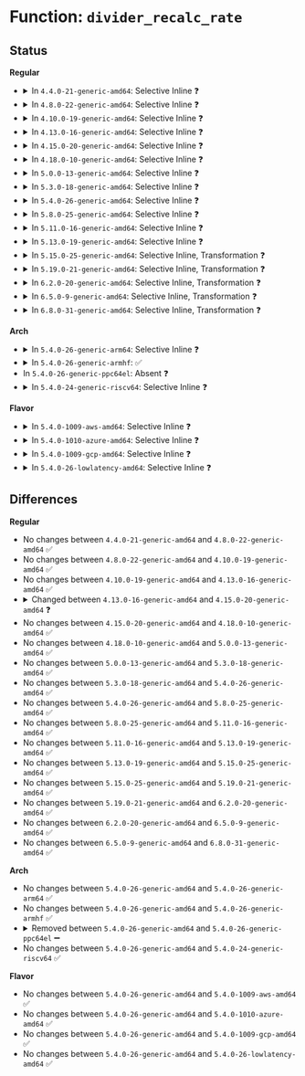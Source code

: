 # Function: <code>divider_recalc_rate</code>

## Status
<b>Regular</b>
<ul>
<li>
<details>
<summary>In <code>4.4.0-21-generic-amd64</code>: Selective Inline ❓</summary>

```c
long unsigned int divider_recalc_rate(struct clk_hw * hw, long unsigned int parent_rate, unsigned int val, const struct clk_div_table * table, long unsigned int flags)
```

```json
{
  "name": "divider_recalc_rate",
  "collision_type": "Unique Global",
  "inline_type": "Selective",
  "funcs": [
    {
      "addr": 18446744071586092592,
      "name": "divider_recalc_rate",
      "external": true,
      "loc": "drivers/clk/clk-divider.c:119",
      "file": "drivers/clk/clk-divider.c",
      "inline": "not declared, inlined",
      "caller_inline": [],
      "caller_func": [
        "drivers/clk/clk-divider.c:clk_divider_recalc_rate"
      ]
    }
  ],
  "symbols": [
    {
      "addr": 18446744071586092592,
      "name": "divider_recalc_rate",
      "section": ".text",
      "bind": "STB_GLOBAL",
      "size": 123
    }
  ]
}
```
</details>
</li>
<li>
<details>
<summary>In <code>4.8.0-22-generic-amd64</code>: Selective Inline ❓</summary>

```c
long unsigned int divider_recalc_rate(struct clk_hw * hw, long unsigned int parent_rate, unsigned int val, const struct clk_div_table * table, long unsigned int flags)
```

```json
{
  "name": "divider_recalc_rate",
  "collision_type": "Unique Global",
  "inline_type": "Selective",
  "funcs": [
    {
      "addr": 18446744071586503520,
      "name": "divider_recalc_rate",
      "external": true,
      "loc": "drivers/clk/clk-divider.c:118",
      "file": "drivers/clk/clk-divider.c",
      "inline": "not declared, inlined",
      "caller_inline": [],
      "caller_func": [
        "drivers/clk/clk-divider.c:clk_divider_recalc_rate"
      ]
    }
  ],
  "symbols": [
    {
      "addr": 18446744071586503520,
      "name": "divider_recalc_rate",
      "section": ".text",
      "bind": "STB_GLOBAL",
      "size": 126
    }
  ]
}
```
</details>
</li>
<li>
<details>
<summary>In <code>4.10.0-19-generic-amd64</code>: Selective Inline ❓</summary>

```c
long unsigned int divider_recalc_rate(struct clk_hw * hw, long unsigned int parent_rate, unsigned int val, const struct clk_div_table * table, long unsigned int flags)
```

```json
{
  "name": "divider_recalc_rate",
  "collision_type": "Unique Global",
  "inline_type": "Selective",
  "funcs": [
    {
      "addr": 18446744071584310224,
      "name": "divider_recalc_rate",
      "external": true,
      "loc": "drivers/clk/clk-divider.c:118",
      "file": "drivers/clk/clk-divider.c",
      "inline": "not declared, inlined",
      "caller_inline": [],
      "caller_func": [
        "drivers/clk/clk-divider.c:clk_divider_recalc_rate"
      ]
    }
  ],
  "symbols": [
    {
      "addr": 18446744071584310224,
      "name": "divider_recalc_rate",
      "section": ".text",
      "bind": "STB_GLOBAL",
      "size": 126
    }
  ]
}
```
</details>
</li>
<li>
<details>
<summary>In <code>4.13.0-16-generic-amd64</code>: Selective Inline ❓</summary>

```c
long unsigned int divider_recalc_rate(struct clk_hw * hw, long unsigned int parent_rate, unsigned int val, const struct clk_div_table * table, long unsigned int flags)
```

```json
{
  "name": "divider_recalc_rate",
  "collision_type": "Unique Global",
  "inline_type": "Selective",
  "funcs": [
    {
      "addr": 18446744071584388864,
      "name": "divider_recalc_rate",
      "external": true,
      "loc": "drivers/clk/clk-divider.c:118",
      "file": "drivers/clk/clk-divider.c",
      "inline": "not declared, inlined",
      "caller_inline": [],
      "caller_func": [
        "drivers/clk/clk-divider.c:clk_divider_recalc_rate"
      ]
    }
  ],
  "symbols": [
    {
      "addr": 18446744071584388864,
      "name": "divider_recalc_rate",
      "section": ".text",
      "bind": "STB_GLOBAL",
      "size": 116
    }
  ]
}
```
</details>
</li>
<li>
<details>
<summary>In <code>4.15.0-20-generic-amd64</code>: Selective Inline ❓</summary>

```c
long unsigned int divider_recalc_rate(struct clk_hw * hw, long unsigned int parent_rate, unsigned int val, const struct clk_div_table * table, long unsigned int flags, long unsigned int width)
```

```json
{
  "name": "divider_recalc_rate",
  "collision_type": "Unique Global",
  "inline_type": "Selective",
  "funcs": [
    {
      "addr": 18446744071584795776,
      "name": "divider_recalc_rate",
      "external": true,
      "loc": "drivers/clk/clk-divider.c:118",
      "file": "drivers/clk/clk-divider.c",
      "inline": "not declared, inlined",
      "caller_inline": [],
      "caller_func": [
        "drivers/clk/clk-divider.c:clk_divider_recalc_rate"
      ]
    }
  ],
  "symbols": [
    {
      "addr": 18446744071584795776,
      "name": "divider_recalc_rate",
      "section": ".text",
      "bind": "STB_GLOBAL",
      "size": 115
    }
  ]
}
```
</details>
</li>
<li>
<details>
<summary>In <code>4.18.0-10-generic-amd64</code>: Selective Inline ❓</summary>

```c
long unsigned int divider_recalc_rate(struct clk_hw * hw, long unsigned int parent_rate, unsigned int val, const struct clk_div_table * table, long unsigned int flags, long unsigned int width)
```

```json
{
  "name": "divider_recalc_rate",
  "collision_type": "Unique Global",
  "inline_type": "Selective",
  "funcs": [
    {
      "addr": 18446744071585025536,
      "name": "divider_recalc_rate",
      "external": true,
      "loc": "drivers/clk/clk-divider.c:116",
      "file": "drivers/clk/clk-divider.c",
      "inline": "not declared, inlined",
      "caller_inline": [],
      "caller_func": [
        "drivers/clk/clk-divider.c:clk_divider_recalc_rate"
      ]
    }
  ],
  "symbols": [
    {
      "addr": 18446744071585025536,
      "name": "divider_recalc_rate",
      "section": ".text",
      "bind": "STB_GLOBAL",
      "size": 105
    }
  ]
}
```
</details>
</li>
<li>
<details>
<summary>In <code>5.0.0-13-generic-amd64</code>: Selective Inline ❓</summary>

```c
long unsigned int divider_recalc_rate(struct clk_hw * hw, long unsigned int parent_rate, unsigned int val, const struct clk_div_table * table, long unsigned int flags, long unsigned int width)
```

```json
{
  "name": "divider_recalc_rate",
  "collision_type": "Unique Global",
  "inline_type": "Selective",
  "funcs": [
    {
      "addr": 18446744071585133600,
      "name": "divider_recalc_rate",
      "external": true,
      "loc": "drivers/clk/clk-divider.c:113",
      "file": "drivers/clk/clk-divider.c",
      "inline": "not declared, inlined",
      "caller_inline": [],
      "caller_func": [
        "drivers/clk/clk-divider.c:clk_divider_recalc_rate"
      ]
    }
  ],
  "symbols": [
    {
      "addr": 18446744071585133600,
      "name": "divider_recalc_rate",
      "section": ".text",
      "bind": "STB_GLOBAL",
      "size": 105
    }
  ]
}
```
</details>
</li>
<li>
<details>
<summary>In <code>5.3.0-18-generic-amd64</code>: Selective Inline ❓</summary>

```c
long unsigned int divider_recalc_rate(struct clk_hw * hw, long unsigned int parent_rate, unsigned int val, const struct clk_div_table * table, long unsigned int flags, long unsigned int width)
```

```json
{
  "name": "divider_recalc_rate",
  "collision_type": "Unique Global",
  "inline_type": "Selective",
  "funcs": [
    {
      "addr": 18446744071585340432,
      "name": "divider_recalc_rate",
      "external": true,
      "loc": "drivers/clk/clk-divider.c:129",
      "file": "drivers/clk/clk-divider.c",
      "inline": "not declared, inlined",
      "caller_inline": [],
      "caller_func": [
        "drivers/clk/clk-divider.c:clk_divider_recalc_rate"
      ]
    }
  ],
  "symbols": [
    {
      "addr": 18446744071585340432,
      "name": "divider_recalc_rate",
      "section": ".text",
      "bind": "STB_GLOBAL",
      "size": 104
    }
  ]
}
```
</details>
</li>
<li>
<details>
<summary>In <code>5.4.0-26-generic-amd64</code>: Selective Inline ❓</summary>

```c
long unsigned int divider_recalc_rate(struct clk_hw * hw, long unsigned int parent_rate, unsigned int val, const struct clk_div_table * table, long unsigned int flags, long unsigned int width)
```

```json
{
  "name": "divider_recalc_rate",
  "collision_type": "Unique Global",
  "inline_type": "Selective",
  "funcs": [
    {
      "addr": 18446744071585478976,
      "name": "divider_recalc_rate",
      "external": true,
      "loc": "drivers/clk/clk-divider.c:129",
      "file": "drivers/clk/clk-divider.c",
      "inline": "not declared, inlined",
      "caller_inline": [],
      "caller_func": [
        "drivers/clk/clk-divider.c:clk_divider_recalc_rate"
      ]
    }
  ],
  "symbols": [
    {
      "addr": 18446744071585478976,
      "name": "divider_recalc_rate",
      "section": ".text",
      "bind": "STB_GLOBAL",
      "size": 104
    }
  ]
}
```
</details>
</li>
<li>
<details>
<summary>In <code>5.8.0-25-generic-amd64</code>: Selective Inline ❓</summary>

```c
long unsigned int divider_recalc_rate(struct clk_hw * hw, long unsigned int parent_rate, unsigned int val, const struct clk_div_table * table, long unsigned int flags, long unsigned int width)
```

```json
{
  "name": "divider_recalc_rate",
  "collision_type": "Unique Global",
  "inline_type": "Selective",
  "funcs": [
    {
      "addr": 18446744071586197408,
      "name": "divider_recalc_rate",
      "external": true,
      "loc": "drivers/clk/clk-divider.c:129",
      "file": "drivers/clk/clk-divider.c",
      "inline": "not declared, inlined",
      "caller_inline": [],
      "caller_func": [
        "drivers/clk/clk-divider.c:clk_divider_recalc_rate"
      ]
    }
  ],
  "symbols": [
    {
      "addr": 18446744071586197408,
      "name": "divider_recalc_rate",
      "section": ".text",
      "bind": "STB_GLOBAL",
      "size": 155
    }
  ]
}
```
</details>
</li>
<li>
<details>
<summary>In <code>5.11.0-16-generic-amd64</code>: Selective Inline ❓</summary>

```c
long unsigned int divider_recalc_rate(struct clk_hw * hw, long unsigned int parent_rate, unsigned int val, const struct clk_div_table * table, long unsigned int flags, long unsigned int width)
```

```json
{
  "name": "divider_recalc_rate",
  "collision_type": "Unique Global",
  "inline_type": "Selective",
  "funcs": [
    {
      "addr": 18446744071586316800,
      "name": "divider_recalc_rate",
      "external": true,
      "loc": "drivers/clk/clk-divider.c:130",
      "file": "drivers/clk/clk-divider.c",
      "inline": "not declared, inlined",
      "caller_inline": [],
      "caller_func": [
        "drivers/clk/clk-divider.c:clk_divider_recalc_rate"
      ]
    }
  ],
  "symbols": [
    {
      "addr": 18446744071586316800,
      "name": "divider_recalc_rate",
      "section": ".text",
      "bind": "STB_GLOBAL",
      "size": 155
    }
  ]
}
```
</details>
</li>
<li>
<details>
<summary>In <code>5.13.0-19-generic-amd64</code>: Selective Inline ❓</summary>

```c
long unsigned int divider_recalc_rate(struct clk_hw * hw, long unsigned int parent_rate, unsigned int val, const struct clk_div_table * table, long unsigned int flags, long unsigned int width)
```

```json
{
  "name": "divider_recalc_rate",
  "collision_type": "Unique Global",
  "inline_type": "Selective",
  "funcs": [
    {
      "addr": 18446744071586190400,
      "name": "divider_recalc_rate",
      "external": true,
      "loc": "drivers/clk/clk-divider.c:130",
      "file": "drivers/clk/clk-divider.c",
      "inline": "not declared, inlined",
      "caller_inline": [],
      "caller_func": [
        "drivers/clk/clk-divider.c:clk_divider_recalc_rate"
      ]
    }
  ],
  "symbols": [
    {
      "addr": 18446744071586190400,
      "name": "divider_recalc_rate",
      "section": ".text",
      "bind": "STB_GLOBAL",
      "size": 161
    }
  ]
}
```
</details>
</li>
<li>
<details>
<summary>In <code>5.15.0-25-generic-amd64</code>: Selective Inline, Transformation ❓</summary>

```c
long unsigned int divider_recalc_rate(struct clk_hw * hw, long unsigned int parent_rate, unsigned int val, const struct clk_div_table * table, long unsigned int flags, long unsigned int width)
```

```json
{
  "name": "divider_recalc_rate",
  "collision_type": "Unique Global",
  "inline_type": "Selective",
  "funcs": [
    {
      "addr": 18446744071586692655,
      "name": "divider_recalc_rate",
      "external": true,
      "loc": "drivers/clk/clk-divider.c:130",
      "file": "drivers/clk/clk-divider.c",
      "inline": "not declared, inlined",
      "caller_inline": [],
      "caller_func": [
        "drivers/clk/clk-divider.c:clk_divider_recalc_rate"
      ]
    }
  ],
  "symbols": [
    {
      "addr": 18446744071592424884,
      "name": "divider_recalc_rate.cold",
      "section": ".text",
      "bind": "STB_LOCAL",
      "size": 74
    },
    {
      "addr": 18446744071586692560,
      "name": "divider_recalc_rate",
      "section": ".text",
      "bind": "STB_GLOBAL",
      "size": 194
    }
  ]
}
```
</details>
</li>
<li>
<details>
<summary>In <code>5.19.0-21-generic-amd64</code>: Selective Inline, Transformation ❓</summary>

```c
long unsigned int divider_recalc_rate(struct clk_hw * hw, long unsigned int parent_rate, unsigned int val, const struct clk_div_table * table, long unsigned int flags, long unsigned int width)
```

```json
{
  "name": "divider_recalc_rate",
  "collision_type": "Unique Global",
  "inline_type": "Selective",
  "funcs": [
    {
      "addr": 18446744071587964833,
      "name": "divider_recalc_rate",
      "external": true,
      "loc": "drivers/clk/clk-divider.c:130",
      "file": "drivers/clk/clk-divider.c",
      "inline": "not declared, inlined",
      "caller_inline": [],
      "caller_func": [
        "drivers/clk/clk-divider.c:clk_divider_recalc_rate"
      ]
    }
  ],
  "symbols": [
    {
      "addr": 18446744071594293276,
      "name": "divider_recalc_rate.cold",
      "section": ".text",
      "bind": "STB_LOCAL",
      "size": 74
    },
    {
      "addr": 18446744071587964720,
      "name": "divider_recalc_rate",
      "section": ".text",
      "bind": "STB_GLOBAL",
      "size": 203
    }
  ]
}
```
</details>
</li>
<li>
<details>
<summary>In <code>6.2.0-20-generic-amd64</code>: Selective Inline, Transformation ❓</summary>

```c
long unsigned int divider_recalc_rate(struct clk_hw * hw, long unsigned int parent_rate, unsigned int val, const struct clk_div_table * table, long unsigned int flags, long unsigned int width)
```

```json
{
  "name": "divider_recalc_rate",
  "collision_type": "Unique Global",
  "inline_type": "Selective",
  "funcs": [
    {
      "addr": 18446744071589326561,
      "name": "divider_recalc_rate",
      "external": true,
      "loc": "drivers/clk/clk-divider.c:130",
      "file": "drivers/clk/clk-divider.c",
      "inline": "not declared, inlined",
      "caller_inline": [],
      "caller_func": [
        "drivers/clk/clk-divider.c:clk_divider_recalc_rate"
      ]
    }
  ],
  "symbols": [
    {
      "addr": 18446744071596224791,
      "name": "divider_recalc_rate.cold",
      "section": ".text",
      "bind": "STB_LOCAL",
      "size": 74
    },
    {
      "addr": 18446744071589326448,
      "name": "divider_recalc_rate",
      "section": ".text",
      "bind": "STB_GLOBAL",
      "size": 203
    }
  ]
}
```
</details>
</li>
<li>
<details>
<summary>In <code>6.5.0-9-generic-amd64</code>: Selective Inline, Transformation ❓</summary>

```c
long unsigned int divider_recalc_rate(struct clk_hw * hw, long unsigned int parent_rate, unsigned int val, const struct clk_div_table * table, long unsigned int flags, long unsigned int width)
```

```json
{
  "name": "divider_recalc_rate",
  "collision_type": "Unique Global",
  "inline_type": "Selective",
  "funcs": [
    {
      "addr": 18446744071589624734,
      "name": "divider_recalc_rate",
      "external": true,
      "loc": "drivers/clk/clk-divider.c:130",
      "file": "drivers/clk/clk-divider.c",
      "inline": "not declared, inlined",
      "caller_inline": [],
      "caller_func": [
        "drivers/clk/clk-divider.c:clk_divider_recalc_rate"
      ]
    }
  ],
  "symbols": [
    {
      "addr": 18446744071596752359,
      "name": "divider_recalc_rate.cold",
      "section": ".text",
      "bind": "STB_LOCAL",
      "size": 72
    },
    {
      "addr": 18446744071589624624,
      "name": "divider_recalc_rate",
      "section": ".text",
      "bind": "STB_GLOBAL",
      "size": 201
    }
  ]
}
```
</details>
</li>
<li>
<details>
<summary>In <code>6.8.0-31-generic-amd64</code>: Selective Inline, Transformation ❓</summary>

```c
long unsigned int divider_recalc_rate(struct clk_hw * hw, long unsigned int parent_rate, unsigned int val, const struct clk_div_table * table, long unsigned int flags, long unsigned int width)
```

```json
{
  "name": "divider_recalc_rate",
  "collision_type": "Unique Global",
  "inline_type": "Selective",
  "funcs": [
    {
      "addr": 18446744071589934702,
      "name": "divider_recalc_rate",
      "external": true,
      "loc": "drivers/clk/clk-divider.c:130",
      "file": "drivers/clk/clk-divider.c",
      "inline": "not declared, inlined",
      "caller_inline": [],
      "caller_func": [
        "drivers/clk/clk-divider.c:clk_divider_recalc_rate"
      ]
    }
  ],
  "symbols": [
    {
      "addr": 18446744071597660015,
      "name": "divider_recalc_rate.cold",
      "section": ".text",
      "bind": "STB_LOCAL",
      "size": 72
    },
    {
      "addr": 18446744071589934592,
      "name": "divider_recalc_rate",
      "section": ".text",
      "bind": "STB_GLOBAL",
      "size": 201
    }
  ]
}
```
</details>
</li>
</ul>
<b>Arch</b>
<ul>
<li>
<details>
<summary>In <code>5.4.0-26-generic-arm64</code>: Selective Inline ❓</summary>

```c
long unsigned int divider_recalc_rate(struct clk_hw * hw, long unsigned int parent_rate, unsigned int val, const struct clk_div_table * table, long unsigned int flags, long unsigned int width)
```

```json
{
  "name": "divider_recalc_rate",
  "collision_type": "Unique Global",
  "inline_type": "Selective",
  "funcs": [
    {
      "addr": 18446603336497776008,
      "name": "divider_recalc_rate",
      "external": true,
      "loc": "drivers/clk/clk-divider.c:129",
      "file": "drivers/clk/clk-divider.c",
      "inline": "not declared, inlined",
      "caller_inline": [],
      "caller_func": [
        "drivers/clk/clk-divider.c:clk_divider_recalc_rate",
        "drivers/clk/actions/owl-divider.c:owl_divider_helper_recalc_rate",
        "drivers/clk/hisilicon/clkdivider-hi6220.c:hi6220_clkdiv_recalc_rate",
        "drivers/clk/imx/clk-composite-8m.c:imx8m_clk_composite_divider_recalc_rate",
        "drivers/clk/imx/clk-composite-8m.c:imx8m_clk_composite_divider_recalc_rate",
        "drivers/clk/imx/clk-divider-gate.c:clk_divider_gate_recalc_rate",
        "drivers/clk/imx/clk-divider-gate.c:clk_divider_gate_recalc_rate_ro",
        "drivers/clk/meson/clk-cpu-dyndiv.c:meson_clk_cpu_dyndiv_recalc_rate",
        "drivers/clk/meson/clk-regmap.c:clk_regmap_div_recalc_rate",
        "drivers/clk/sunxi-ng/ccu_div.c:ccu_div_recalc_rate"
      ]
    }
  ],
  "symbols": [
    {
      "addr": 18446603336497776008,
      "name": "divider_recalc_rate",
      "section": ".text",
      "bind": "STB_GLOBAL",
      "size": 152
    }
  ]
}
```
</details>
</li>
<li>
<details>
<summary>In <code>5.4.0-26-generic-armhf</code>: ✅</summary>

```c
long unsigned int divider_recalc_rate(struct clk_hw * hw, long unsigned int parent_rate, unsigned int val, const struct clk_div_table * table, long unsigned int flags, long unsigned int width)
```

```json
{
  "name": "divider_recalc_rate",
  "collision_type": "Unique Global",
  "inline_type": "No",
  "funcs": [
    {
      "addr": 3230595660,
      "name": "divider_recalc_rate",
      "external": true,
      "loc": "drivers/clk/clk-divider.c:129",
      "file": "drivers/clk/clk-divider.c",
      "inline": "seen, unknown",
      "caller_inline": [],
      "caller_func": [
        "drivers/clk/clk-divider.c:clk_divider_recalc_rate",
        "drivers/clk/clk-milbeaut.c:m10v_clk_divider_recalc_rate",
        "drivers/clk/actions/owl-divider.c:owl_divider_helper_recalc_rate",
        "drivers/clk/hisilicon/clkdivider-hi6220.c:hi6220_clkdiv_recalc_rate",
        "drivers/clk/imx/clk-composite-8m.c:imx8m_clk_composite_divider_recalc_rate",
        "drivers/clk/imx/clk-composite-8m.c:imx8m_clk_composite_divider_recalc_rate",
        "drivers/clk/imx/clk-divider-gate.c:clk_divider_gate_recalc_rate",
        "drivers/clk/imx/clk-divider-gate.c:clk_divider_gate_recalc_rate_ro",
        "drivers/clk/meson/clk-regmap.c:clk_regmap_div_recalc_rate"
      ]
    }
  ],
  "symbols": [
    {
      "addr": 3230595660,
      "name": "divider_recalc_rate",
      "section": ".text",
      "bind": "STB_GLOBAL",
      "size": 196
    }
  ]
}
```
</details>
</li>
<li>
In <code>5.4.0-26-generic-ppc64el</code>: Absent ❓
</li>
<li>
<details>
<summary>In <code>5.4.0-24-generic-riscv64</code>: Selective Inline ❓</summary>

```c
long unsigned int divider_recalc_rate(struct clk_hw * hw, long unsigned int parent_rate, unsigned int val, const struct clk_div_table * table, long unsigned int flags, long unsigned int width)
```

```json
{
  "name": "divider_recalc_rate",
  "collision_type": "Unique Global",
  "inline_type": "Selective",
  "funcs": [
    {
      "addr": 18446743936275912412,
      "name": "divider_recalc_rate",
      "external": true,
      "loc": "drivers/clk/clk-divider.c:129",
      "file": "drivers/clk/clk-divider.c",
      "inline": "not declared, inlined",
      "caller_inline": [],
      "caller_func": [
        "drivers/clk/clk-divider.c:clk_divider_recalc_rate"
      ]
    }
  ],
  "symbols": [
    {
      "addr": 18446743936275912412,
      "name": "divider_recalc_rate",
      "section": ".text",
      "bind": "STB_GLOBAL",
      "size": 144
    }
  ]
}
```
</details>
</li>
</ul>
<b>Flavor</b>
<ul>
<li>
<details>
<summary>In <code>5.4.0-1009-aws-amd64</code>: Selective Inline ❓</summary>

```c
long unsigned int divider_recalc_rate(struct clk_hw * hw, long unsigned int parent_rate, unsigned int val, const struct clk_div_table * table, long unsigned int flags, long unsigned int width)
```

```json
{
  "name": "divider_recalc_rate",
  "collision_type": "Unique Global",
  "inline_type": "Selective",
  "funcs": [
    {
      "addr": 18446744071585241504,
      "name": "divider_recalc_rate",
      "external": true,
      "loc": "drivers/clk/clk-divider.c:129",
      "file": "drivers/clk/clk-divider.c",
      "inline": "not declared, inlined",
      "caller_inline": [],
      "caller_func": [
        "drivers/clk/clk-divider.c:clk_divider_recalc_rate"
      ]
    }
  ],
  "symbols": [
    {
      "addr": 18446744071585241504,
      "name": "divider_recalc_rate",
      "section": ".text",
      "bind": "STB_GLOBAL",
      "size": 104
    }
  ]
}
```
</details>
</li>
<li>
<details>
<summary>In <code>5.4.0-1010-azure-amd64</code>: Selective Inline ❓</summary>

```c
long unsigned int divider_recalc_rate(struct clk_hw * hw, long unsigned int parent_rate, unsigned int val, const struct clk_div_table * table, long unsigned int flags, long unsigned int width)
```

```json
{
  "name": "divider_recalc_rate",
  "collision_type": "Unique Global",
  "inline_type": "Selective",
  "funcs": [
    {
      "addr": 18446744071585193680,
      "name": "divider_recalc_rate",
      "external": true,
      "loc": "drivers/clk/clk-divider.c:129",
      "file": "drivers/clk/clk-divider.c",
      "inline": "not declared, inlined",
      "caller_inline": [],
      "caller_func": [
        "drivers/clk/clk-divider.c:clk_divider_recalc_rate"
      ]
    }
  ],
  "symbols": [
    {
      "addr": 18446744071585193680,
      "name": "divider_recalc_rate",
      "section": ".text",
      "bind": "STB_GLOBAL",
      "size": 104
    }
  ]
}
```
</details>
</li>
<li>
<details>
<summary>In <code>5.4.0-1009-gcp-amd64</code>: Selective Inline ❓</summary>

```c
long unsigned int divider_recalc_rate(struct clk_hw * hw, long unsigned int parent_rate, unsigned int val, const struct clk_div_table * table, long unsigned int flags, long unsigned int width)
```

```json
{
  "name": "divider_recalc_rate",
  "collision_type": "Unique Global",
  "inline_type": "Selective",
  "funcs": [
    {
      "addr": 18446744071585429376,
      "name": "divider_recalc_rate",
      "external": true,
      "loc": "drivers/clk/clk-divider.c:129",
      "file": "drivers/clk/clk-divider.c",
      "inline": "not declared, inlined",
      "caller_inline": [],
      "caller_func": [
        "drivers/clk/clk-divider.c:clk_divider_recalc_rate"
      ]
    }
  ],
  "symbols": [
    {
      "addr": 18446744071585429376,
      "name": "divider_recalc_rate",
      "section": ".text",
      "bind": "STB_GLOBAL",
      "size": 104
    }
  ]
}
```
</details>
</li>
<li>
<details>
<summary>In <code>5.4.0-26-lowlatency-amd64</code>: Selective Inline ❓</summary>

```c
long unsigned int divider_recalc_rate(struct clk_hw * hw, long unsigned int parent_rate, unsigned int val, const struct clk_div_table * table, long unsigned int flags, long unsigned int width)
```

```json
{
  "name": "divider_recalc_rate",
  "collision_type": "Unique Global",
  "inline_type": "Selective",
  "funcs": [
    {
      "addr": 18446744071585537296,
      "name": "divider_recalc_rate",
      "external": true,
      "loc": "drivers/clk/clk-divider.c:129",
      "file": "drivers/clk/clk-divider.c",
      "inline": "not declared, inlined",
      "caller_inline": [],
      "caller_func": [
        "drivers/clk/clk-divider.c:clk_divider_recalc_rate"
      ]
    }
  ],
  "symbols": [
    {
      "addr": 18446744071585537296,
      "name": "divider_recalc_rate",
      "section": ".text",
      "bind": "STB_GLOBAL",
      "size": 104
    }
  ]
}
```
</details>
</li>
</ul>

## Differences
<b>Regular</b>
<ul>
<li>
No changes between <code>4.4.0-21-generic-amd64</code> and <code>4.8.0-22-generic-amd64</code> ✅
</li>
<li>
No changes between <code>4.8.0-22-generic-amd64</code> and <code>4.10.0-19-generic-amd64</code> ✅
</li>
<li>
No changes between <code>4.10.0-19-generic-amd64</code> and <code>4.13.0-16-generic-amd64</code> ✅
</li>
<li>
<details>
<summary>Changed between <code>4.13.0-16-generic-amd64</code> and <code>4.15.0-20-generic-amd64</code> ❓</summary>
<ul>
<li>
<b>Param added. </b>
<code>long unsigned int width</code>
</li>
</ul>
</details>
</li>
<li>
No changes between <code>4.15.0-20-generic-amd64</code> and <code>4.18.0-10-generic-amd64</code> ✅
</li>
<li>
No changes between <code>4.18.0-10-generic-amd64</code> and <code>5.0.0-13-generic-amd64</code> ✅
</li>
<li>
No changes between <code>5.0.0-13-generic-amd64</code> and <code>5.3.0-18-generic-amd64</code> ✅
</li>
<li>
No changes between <code>5.3.0-18-generic-amd64</code> and <code>5.4.0-26-generic-amd64</code> ✅
</li>
<li>
No changes between <code>5.4.0-26-generic-amd64</code> and <code>5.8.0-25-generic-amd64</code> ✅
</li>
<li>
No changes between <code>5.8.0-25-generic-amd64</code> and <code>5.11.0-16-generic-amd64</code> ✅
</li>
<li>
No changes between <code>5.11.0-16-generic-amd64</code> and <code>5.13.0-19-generic-amd64</code> ✅
</li>
<li>
No changes between <code>5.13.0-19-generic-amd64</code> and <code>5.15.0-25-generic-amd64</code> ✅
</li>
<li>
No changes between <code>5.15.0-25-generic-amd64</code> and <code>5.19.0-21-generic-amd64</code> ✅
</li>
<li>
No changes between <code>5.19.0-21-generic-amd64</code> and <code>6.2.0-20-generic-amd64</code> ✅
</li>
<li>
No changes between <code>6.2.0-20-generic-amd64</code> and <code>6.5.0-9-generic-amd64</code> ✅
</li>
<li>
No changes between <code>6.5.0-9-generic-amd64</code> and <code>6.8.0-31-generic-amd64</code> ✅
</li>
</ul>
<b>Arch</b>
<ul>
<li>
No changes between <code>5.4.0-26-generic-amd64</code> and <code>5.4.0-26-generic-arm64</code> ✅
</li>
<li>
No changes between <code>5.4.0-26-generic-amd64</code> and <code>5.4.0-26-generic-armhf</code> ✅
</li>
<li>
<details>
<summary>Removed between <code>5.4.0-26-generic-amd64</code> and <code>5.4.0-26-generic-ppc64el</code> ➖</summary>

```c
long unsigned int divider_recalc_rate(struct clk_hw * hw, long unsigned int parent_rate, unsigned int val, const struct clk_div_table * table, long unsigned int flags, long unsigned int width)
```
</details>
</li>
<li>
No changes between <code>5.4.0-26-generic-amd64</code> and <code>5.4.0-24-generic-riscv64</code> ✅
</li>
</ul>
<b>Flavor</b>
<ul>
<li>
No changes between <code>5.4.0-26-generic-amd64</code> and <code>5.4.0-1009-aws-amd64</code> ✅
</li>
<li>
No changes between <code>5.4.0-26-generic-amd64</code> and <code>5.4.0-1010-azure-amd64</code> ✅
</li>
<li>
No changes between <code>5.4.0-26-generic-amd64</code> and <code>5.4.0-1009-gcp-amd64</code> ✅
</li>
<li>
No changes between <code>5.4.0-26-generic-amd64</code> and <code>5.4.0-26-lowlatency-amd64</code> ✅
</li>
</ul>
